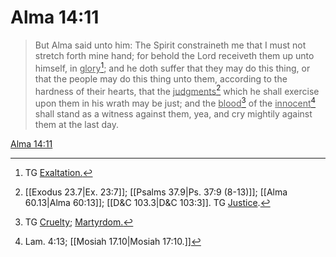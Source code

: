# Alma 14:11

> But Alma said unto him: The Spirit constraineth me that I must not stretch forth mine hand; for behold the Lord receiveth them up unto himself, in <u>glory</u>[^a]; and he doth suffer that they may do this thing, or that the people may do this thing unto them, according to the hardness of their hearts, that the <u>judgments</u>[^b] which he shall exercise upon them in his wrath may be just; and the <u>blood</u>[^c] of the <u>innocent</u>[^d] shall stand as a witness against them, yea, and cry mightily against them at the last day.

[Alma 14:11](https://www.churchofjesuschrist.org/study/scriptures/bofm/alma/14?lang=eng&id=p11#p11)


[^a]: TG [Exaltation.](https://www.churchofjesuschrist.org/study/scriptures/tg/exaltation?lang=eng)
[^b]: [[Exodus 23.7|Ex. 23:7]]; [[Psalms 37.9|Ps. 37:9 (8-13)]]; [[Alma 60.13|Alma 60:13]]; [[D&C 103.3|D&C 103:3]]. TG [Justice](https://www.churchofjesuschrist.org/study/scriptures/tg/justice?lang=eng).
[^c]: TG [Cruelty](https://www.churchofjesuschrist.org/study/scriptures/tg/cruelty?lang=eng); [Martyrdom.](https://www.churchofjesuschrist.org/study/scriptures/tg/martyrdom?lang=eng)
[^d]: Lam. 4:13; [[Mosiah 17.10|Mosiah 17:10.]]
